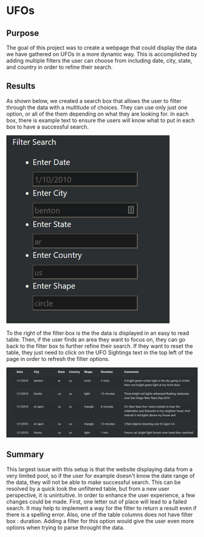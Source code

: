 # UFOs

## Purpose
The goal of this project was to create a webpage that could display the data we have gathered on UFOs in a more dynamic way. This is accomplished by adding multiple filters the user can choose from including date, city, state, and country in order to refine their search. 

## Results
As shown below, we created a search box that allows the user to filter through the data with a multitude of choices. They can use only just one option, or all of the them depending on what they are looking for. In each box, there is example text to ensure the users will know what to put in each box to have a successful search.

![](https://github.com/Stkaran/UFOs/blob/main/Resources/filtersearch.png)

To the right of the filter box is the the data is displayed in an easy to read table. Then, if the user finds an area they want to focus on, they can go back to the filter box to further refine their search. If they want to reset the table, they just need to click on the UFO Sightings text in the top left of the page in order to refresh the filter options.

![](https://github.com/Stkaran/UFOs/blob/main/Resources/displaytable.png) 

## Summary
This largest issue with this setup is that the website displaying data from a very limited pool, so if the user for example doesn't know the date range of the data, they will not be able to make successful search. This can be resolved by a quick look the unfiltered table, but from a new user perspective, it is unintuitive. In order to enhance the user experience, a few changes could be made. First, one letter out of place will lead to a failed search. It may help to implement a way for the filter to return a result even if there is a spelling error. Also, one of the table columns does not have filter box : duration. Adding a filter for this option would give the user even more options when trying to parse throught the data.
